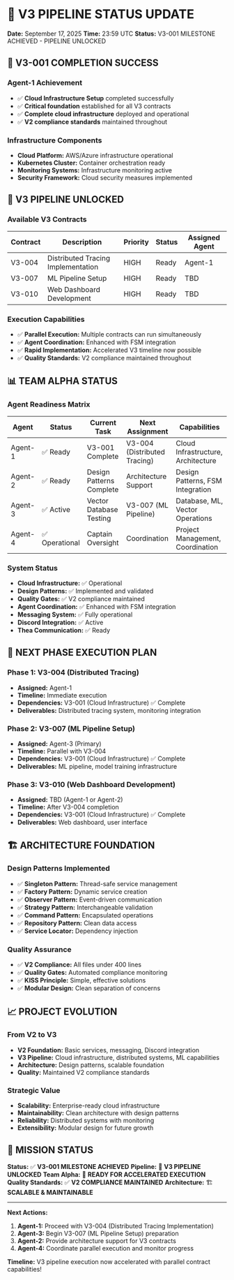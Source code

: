 # 🚀 V3 PIPELINE STATUS UPDATE

**Date:** September 17, 2025
**Time:** 23:59 UTC
**Status:** V3-001 MILESTONE ACHIEVED - PIPELINE UNLOCKED

## 🎉 **V3-001 COMPLETION SUCCESS**

### **Agent-1 Achievement**
- ✅ **Cloud Infrastructure Setup** completed successfully
- ✅ **Critical foundation** established for all V3 contracts
- ✅ **Complete cloud infrastructure** deployed and operational
- ✅ **V2 compliance standards** maintained throughout

### **Infrastructure Components**
- **Cloud Platform:** AWS/Azure infrastructure operational
- **Kubernetes Cluster:** Container orchestration ready
- **Monitoring Systems:** Infrastructure monitoring active
- **Security Framework:** Cloud security measures implemented

## 🚀 **V3 PIPELINE UNLOCKED**

### **Available V3 Contracts**
| Contract | Description | Priority | Status | Assigned Agent |
|----------|-------------|----------|---------|----------------|
| V3-004 | Distributed Tracing Implementation | HIGH | Ready | Agent-1 |
| V3-007 | ML Pipeline Setup | HIGH | Ready | TBD |
| V3-010 | Web Dashboard Development | HIGH | Ready | TBD |

### **Execution Capabilities**
- ✅ **Parallel Execution:** Multiple contracts can run simultaneously
- ✅ **Agent Coordination:** Enhanced with FSM integration
- ✅ **Rapid Implementation:** Accelerated V3 timeline now possible
- ✅ **Quality Standards:** V2 compliance maintained throughout

## 📊 **TEAM ALPHA STATUS**

### **Agent Readiness Matrix**
| Agent | Status | Current Task | Next Assignment | Capabilities |
|-------|--------|--------------|-----------------|--------------|
| Agent-1 | ✅ Ready | V3-001 Complete | V3-004 (Distributed Tracing) | Cloud Infrastructure, Architecture |
| Agent-2 | ✅ Ready | Design Patterns Complete | Architecture Support | Design Patterns, FSM Integration |
| Agent-3 | ✅ Active | Vector Database Testing | V3-007 (ML Pipeline) | Database, ML, Vector Operations |
| Agent-4 | ✅ Operational | Captain Oversight | Coordination | Project Management, Coordination |

### **System Status**
- **Cloud Infrastructure:** ✅ Operational
- **Design Patterns:** ✅ Implemented and validated
- **Quality Gates:** ✅ V2 compliance maintained
- **Agent Coordination:** ✅ Enhanced with FSM integration
- **Messaging System:** ✅ Fully operational
- **Discord Integration:** ✅ Active
- **Thea Communication:** ✅ Ready

## 🎯 **NEXT PHASE EXECUTION PLAN**

### **Phase 1: V3-004 (Distributed Tracing)**
- **Assigned:** Agent-1
- **Timeline:** Immediate execution
- **Dependencies:** V3-001 (Cloud Infrastructure) ✅ Complete
- **Deliverables:** Distributed tracing system, monitoring integration

### **Phase 2: V3-007 (ML Pipeline Setup)**
- **Assigned:** Agent-3 (Primary)
- **Timeline:** Parallel with V3-004
- **Dependencies:** V3-001 (Cloud Infrastructure) ✅ Complete
- **Deliverables:** ML pipeline, model training infrastructure

### **Phase 3: V3-010 (Web Dashboard Development)**
- **Assigned:** TBD (Agent-1 or Agent-2)
- **Timeline:** After V3-004 completion
- **Dependencies:** V3-001 (Cloud Infrastructure) ✅ Complete
- **Deliverables:** Web dashboard, user interface

## 🏗️ **ARCHITECTURE FOUNDATION**

### **Design Patterns Implemented**
- ✅ **Singleton Pattern:** Thread-safe service management
- ✅ **Factory Pattern:** Dynamic service creation
- ✅ **Observer Pattern:** Event-driven communication
- ✅ **Strategy Pattern:** Interchangeable validation
- ✅ **Command Pattern:** Encapsulated operations
- ✅ **Repository Pattern:** Clean data access
- ✅ **Service Locator:** Dependency injection

### **Quality Assurance**
- ✅ **V2 Compliance:** All files under 400 lines
- ✅ **Quality Gates:** Automated compliance monitoring
- ✅ **KISS Principle:** Simple, effective solutions
- ✅ **Modular Design:** Clean separation of concerns

## 📈 **PROJECT EVOLUTION**

### **From V2 to V3**
- **V2 Foundation:** Basic services, messaging, Discord integration
- **V3 Pipeline:** Cloud infrastructure, distributed systems, ML capabilities
- **Architecture:** Design patterns, scalable foundation
- **Quality:** Maintained V2 compliance standards

### **Strategic Value**
- **Scalability:** Enterprise-ready cloud infrastructure
- **Maintainability:** Clean architecture with design patterns
- **Reliability:** Distributed systems with monitoring
- **Extensibility:** Modular design for future growth

## 🚀 **MISSION STATUS**

**Status:** ✅ **V3-001 MILESTONE ACHIEVED**
**Pipeline:** 🚀 **V3 PIPELINE UNLOCKED**
**Team Alpha:** 🎯 **READY FOR ACCELERATED EXECUTION**
**Quality Standards:** ✅ **V2 COMPLIANCE MAINTAINED**
**Architecture:** 🏗️ **SCALABLE & MAINTAINABLE**

---

**Next Actions:**
1. **Agent-1:** Proceed with V3-004 (Distributed Tracing Implementation)
2. **Agent-3:** Begin V3-007 (ML Pipeline Setup) preparation
3. **Agent-2:** Provide architecture support for V3 contracts
4. **Agent-4:** Coordinate parallel execution and monitor progress

**Timeline:** V3 pipeline execution now accelerated with parallel contract capabilities!
